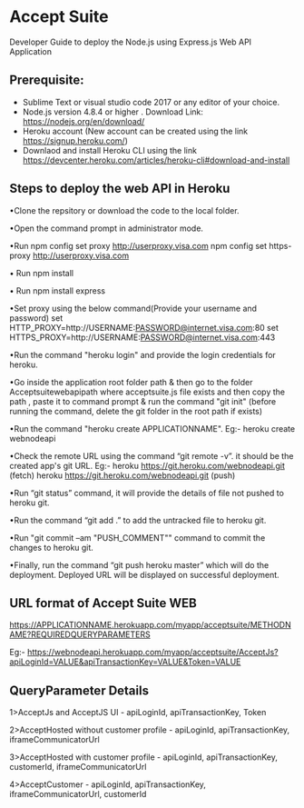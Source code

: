 # Accept Suite
Developer Guide to deploy the Node.js using Express.js Web API Application 


 
 
## Prerequisite:
* Sublime Text or  visual studio code 2017 or any editor of your choice.
* Node.js version 4.8.4 or higher . Download Link: https://nodejs.org/en/download/
* Heroku account (New account can be created using the link https://signup.heroku.com/)
* Downlaod and install Heroku CLI using the link https://devcenter.heroku.com/articles/heroku-cli#download-and-install


## Steps to deploy the web API in Heroku 


•Clone the repsitory or download the code to the local folder.


•Open the command prompt in administrator mode.

 •Run npm config set proxy http://userproxy.visa.com
      npm config set https-proxy http://userproxy.visa.com

• Run npm install

• Run npm install express


•Set proxy using the below command(Provide your username and password)
 set HTTP_PROXY=http://USERNAME:PASSWORD@internet.visa.com:80
 set HTTPS_PROXY=http://USERNAME:PASSWORD@internet.visa.com:443


•Run the command "heroku login" and provide the login credentials for heroku.


•Go inside the application root folder path & then go to the folder Acceptsuitewebapipath where acceptsuite.js  file exists and  then copy the path , paste it to command prompt & 
  run the command "git init" (before running the command, delete the git folder in the root path if exists)


•Run the command "heroku create APPLICATIONNAME". Eg:- heroku create webnodeapi


•Check the remote URL using the command “git remote -v”. it should be the created app's git URL.
 Eg:-
 heroku  https://git.heroku.com/webnodeapi.git (fetch)
      heroku  https://git.heroku.com/webnodeapi.git (push)

•Run “git status” command, it will provide the details of file not pushed to heroku git.

•Run the command “git add .” to add the untracked file to heroku git.

•Run "git commit –am "PUSH_COMMENT"" command to commit the changes to heroku git.

•Finally, run the command “git push heroku master” which will do the deployment. Deployed URL will be displayed on successful deployment.


## URL format of Accept Suite WEB
 https://APPLICATIONNAME.herokuapp.com/myapp/acceptsuite/METHODNAME?REQUIREDQUERYPARAMETERS

Eg:- https://webnodeapi.herokuapp.com/myapp/acceptsuite/AcceptJs?apiLoginId=VALUE&apiTransactionKey=VALUE&Token=VALUE


## QueryParameter Details

1>AcceptJs and AcceptJS UI - apiLoginId, apiTransactionKey, Token

2>AcceptHosted without customer profile - apiLoginId, apiTransactionKey, iframeCommunicatorUrl

3>AcceptHosted with customer profile - apiLoginId, apiTransactionKey, customerId, iframeCommunicatorUrl

4>AcceptCustomer - apiLoginId, apiTransactionKey, iframeCommunicatorUrl, customerId

 